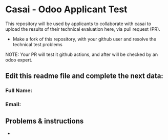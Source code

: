 # Casai - Odoo Applicant Test

This repository will be used by applicants to collaborate with casai to upload the results of their technical evaluation here, via pull request (PR).

* Make a fork of this repository, with your github user and resolve the technical test problems

NOTE: Your PR will test it github actions, and after will be checked by an odoo expert.

## Edit this readme file and complete the next data:
### Full Name: 
### Email: 

## Problems & instructions

* 
